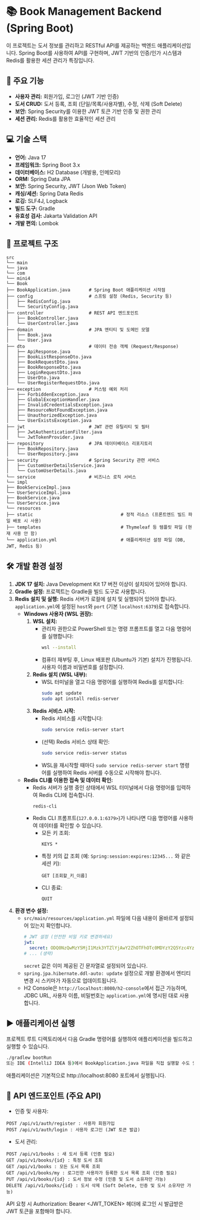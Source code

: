 # 📚 Book Management Backend (Spring Boot)

이 프로젝트는 도서 정보를 관리하고 RESTful API를 제공하는 백엔드 애플리케이션입니다. Spring Boot를 사용하여 API를 구현하며, JWT 기반의 인증/인가 시스템과 Redis를 활용한 세션 관리가 특징입니다.

## 🚀 주요 기능

* **사용자 관리:** 회원가입, 로그인 (JWT 기반 인증)
* **도서 CRUD:** 도서 등록, 조회 (단일/목록/사용자별), 수정, 삭제 (Soft Delete)
* **보안:** Spring Security를 이용한 JWT 토큰 기반 인증 및 권한 관리
* **세션 관리:** Redis를 활용한 효율적인 세션 관리

## 💻 기술 스택

* **언어:** Java 17
* **프레임워크:** Spring Boot 3.x
* **데이터베이스:** H2 Database (개발용, 인메모리)
* **ORM:** Spring Data JPA
* **보안:** Spring Security, JWT (Json Web Token)
* **캐싱/세션:** Spring Data Redis
* **로깅:** SLF4J, Logback
* **빌드 도구:** Gradle
* **유효성 검사:** Jakarta Validation API
* **개발 편의:** Lombok

## 📁 프로젝트 구조
```
src
└── main
└── java
└── com
└── mini4
└── Book
├── BookApplication.java       # Spring Boot 애플리케이션 시작점
├── config                     # 스프링 설정 (Redis, Security 등)
│   ├── RedisConfig.java
│   └── SecurityConfig.java
├── controller                 # REST API 엔드포인트
│   ├── BookController.java
│   └── UserController.java
├── domain                     # JPA 엔티티 및 도메인 모델
│   ├── Book.java
│   └── User.java
├── dto                        # 데이터 전송 객체 (Request/Response)
│   ├── ApiResponse.java
│   ├── BookListResponseDto.java
│   ├── BookRequestDto.java
│   ├── BookResponseDto.java
│   ├── LoginRequestDto.java
│   ├── UserDto.java
│   └── UserRegisterRequestDto.java
├── exception                  # 커스텀 예외 처리
│   ├── ForbiddenException.java
│   ├── GlobalExceptionHandler.java
│   ├── InvalidCredentialsException.java
│   ├── ResourceNotFoundException.java
│   ├── UnauthorizedException.java
│   └── UserExistsException.java
├── jwt                        # JWT 관련 유틸리티 및 필터
│   ├── JwtAuthenticationFilter.java
│   └── JwtTokenProvider.java
├── repository                 # JPA 데이터베이스 리포지토리
│   ├── BookRepository.java
│   └── UserRepository.java
├── security                   # Spring Security 관련 서비스
│   ├── CustomUserDetailsService.java
│   └── CustomUserDetails.java
└── service                    # 비즈니스 로직 서비스
└── impl
├── BookServiceImpl.java
└── UserServiceImpl.java
├── BookService.java
└── UserService.java
└── resources
├── static                                 # 정적 리소스 (프론트엔드 빌드 파일 배포 시 사용)
├── templates                              # Thymeleaf 등 템플릿 파일 (현재 사용 안 함)
└── application.yml                        # 애플리케이션 설정 파일 (DB, JWT, Redis 등)
```

## 🛠️ 개발 환경 설정

1.  **JDK 17 설치:** Java Development Kit 17 버전 이상이 설치되어 있어야 합니다.
2.  **Gradle 설정:** 프로젝트는 Gradle을 빌드 도구로 사용합니다.
3.  **Redis 설치 및 실행:** Redis 서버가 로컬에 설치 및 실행되어 있어야 합니다. `application.yml`에 설정된 `host`와 `port` (기본 `localhost:6379`)로 접속합니다.
    * **Windows 사용자 (WSL 권장):**
        1.  **WSL 설치:**
            * 관리자 권한으로 PowerShell 또는 명령 프롬프트를 열고 다음 명령어를 실행합니다:
                ```bash
                wsl --install
                ```
            * 컴퓨터 재부팅 후, Linux 배포판 (Ubuntu가 기본) 설치가 진행됩니다. 사용자 이름과 비밀번호를 설정합니다.
        2.  **Redis 설치 (WSL 내부):**
            * WSL 터미널을 열고 다음 명령어를 실행하여 Redis를 설치합니다:
                ```bash
                sudo apt update
                sudo apt install redis-server
                ```
        3.  **Redis 서비스 시작:**
            * Redis 서비스를 시작합니다:
                ```bash
                sudo service redis-server start
                ```
            * (선택) Redis 서비스 상태 확인:
                ```bash
                sudo service redis-server status
                ```
            * WSL을 재시작할 때마다 `sudo service redis-server start` 명령어를 실행하여 Redis 서버를 수동으로 시작해야 합니다.
    * **Redis CLI를 이용한 접속 및 데이터 확인:**
        * Redis 서버가 실행 중인 상태에서 WSL 터미널에서 다음 명령어를 입력하여 Redis CLI에 접속합니다.
            ```bash
            redis-cli
            ```
        * Redis CLI 프롬프트(`127.0.0.1:6379>`)가 나타나면 다음 명령어를 사용하여 데이터를 확인할 수 있습니다.
            * 모든 키 조회:
                ```redis
                KEYS *
                ```
            * 특정 키의 값 조회 (예: `Spring:session:expires:12345...` 와 같은 세션 키):
                ```redis
                GET [조회할_키_이름]
                ```
            * CLI 종료:
                ```redis
                QUIT
                ```
4.  **환경 변수 설정:**
    * `src/main/resources/application.yml` 파일에 다음 내용이 올바르게 설정되어 있는지 확인합니다.
        ```yaml
        # JWT 설정 (안전한 비밀 키로 변경하세요)
        jwt:
          secret: ODQ0NzQwMzY5MjI1Mzk3YTZlYjAwY2ZhOTFhOTc0MDYzY2Q5Yzc4YzlmNjI1YjAwMDFlMjFlNzY0MmY5YTM2Mg== # 제공된 시크릿 키
        # ... (생략)
        ```
        `secret` 값은 이미 제공된 긴 문자열로 설정되어 있습니다.
    * `spring.jpa.hibernate.ddl-auto: update` 설정으로 개발 환경에서 엔티티 변경 시 스키마가 자동으로 업데이트됩니다.
    * H2 Console은 `http://localhost:8080/h2-console`에서 접근 가능하며, JDBC URL, 사용자 이름, 비밀번호는 `application.yml`에 명시된 대로 사용합니다.

## ▶️ 애플리케이션 실행

프로젝트 루트 디렉토리에서 다음 Gradle 명령어를 실행하여 애플리케이션을 빌드하고 실행할 수 있습니다.

```bash
./gradlew bootRun
또는 IDE (IntelliJ IDEA 등)에서 BookApplication.java 파일을 직접 실행할 수도 있습니다.
```

애플리케이션은 기본적으로 http://localhost:8080 포트에서 실행됩니다.

## 🔑 API 엔드포인트 (주요 API)
* 인증 및 사용자:
```
POST /api/v1/auth/register : 사용자 회원가입
POST /api/v1/auth/login : 사용자 로그인 (JWT 토큰 발급)
```
* 도서 관리:
```
POST /api/v1/books : 새 도서 등록 (인증 필요)
GET /api/v1/books/{id} : 특정 도서 조회
GET /api/v1/books : 모든 도서 목록 조회
GET /api/v1/books/my : 로그인한 사용자가 등록한 도서 목록 조회 (인증 필요)
PUT /api/v1/books/{id} : 도서 정보 수정 (인증 및 도서 소유자만 가능)
DELETE /api/v1/books/{id} : 도서 삭제 (Soft Delete, 인증 및 도서 소유자만 가능)
```
API 요청 시 Authorization: Bearer <JWT_TOKEN> 헤더에 로그인 시 발급받은 JWT 토큰을 포함해야 합니다.